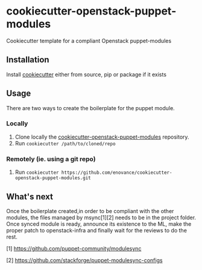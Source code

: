 # cookiecutter-openstack-puppet-modules

Cookiecutter template for a compliant Openstack puppet-modules

## Installation

Install [cookiecutter](rrtw) either from source, pip or package if it exists

## Usage

There are two ways to create the boilerplate for the puppet module.

### Locally

  1. Clone locally the [cookiecutter-openstack-puppet-modules](https://github.com/enovance/cookiecutter-openstack-puppet-modules.git) repository.
  2. Run `cookiecutter /path/to/cloned/repo`

### Remotely (ie. using a git repo)

  1. Run `cookiecutter https://github.com/enovance/cookiecutter-openstack-puppet-modules.git`

## What's next

Once the boilerplate created,in order to be compliant with the other modules, the files managed by msync[1][2] needs to be in the project folder. Once synced module is ready, announce its existence to the ML, make the proper patch to openstack-infra and finally wait for the reviews to do the rest.

[1] https://github.com/puppet-community/modulesync

[2] https://github.com/stackforge/puppet-modulesync-configs

